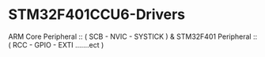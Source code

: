 # STM32F401CCU6-Drivers
ARM Core Peripheral :: ( SCB - NVIC - SYSTICK ) & STM32F401 Peripheral :: ( RCC - GPIO - EXTI .......ect )

